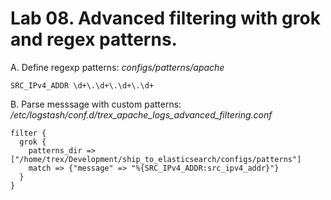 # Lab 08. Advanced filtering with grok and regex patterns.

A. Define regexp patterns:
_configs/patterns/apache_
```
SRC_IPv4_ADDR \d+\.\d+\.\d+\.\d+
```

B. Parse messsage with custom patterns:
_/etc/logstash/conf.d/trex_apache_logs_advanced_filtering.conf_
```
filter {
  grok {
    patterns_dir => ["/home/trex/Development/ship_to_elasticsearch/configs/patterns"]
    match => {"message" => "%{SRC_IPv4_ADDR:src_ipv4_addr}"}
  }
}
```
